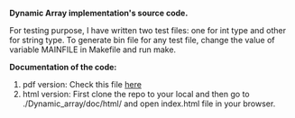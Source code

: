 **Dynamic Array implementation's source code.**

For testing purpose, I have written two test files: one for int type and other for
string type.
To generate bin file for any test file, change the value of variable MAINFILE in
Makefile and run make.

**Documentation of the code:**
1. pdf version: Check this file [here](./doc/documentation.pdf)
2. html version: First clone the repo to your local and then go to ./Dynamic_array/doc/html/ and open index.html file in your browser.
